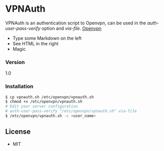 # VPNAuth

VPNAuth is an authentication script to Openvpn, can be used in the _auth-user-pass-verify_ option and _via-file_. [Openvpn](https://community.openvpn.net/openvpn/wiki/Openvpn23ManPage)

  - Type some Markdown on the left
  - See HTML in the right
  - Magic


### Version
1.0
### Installation

```sh
$ cp vpnauth.sh /etc/openvpn/vpnauth.sh
$ chmod +x /etc/openvpn/vpnauth.sh
# Edit your server configuration
# auth-user-pass-verify "/etc/openvpn/vpnauth.sh" via-file
$ /etc/openvpn/vpnauth.sh -c <user_name>
``` 
License
----

 - MIT

